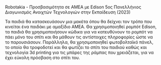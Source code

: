 Robotakia - Προσβασιμότητα σε ΑΜΕΑ με Edison
5ος Πανελλήνιος Διαγωνισμός Ανοιχτών Τεχνολογιών στην Εκπαίδευση (2023)

Τα παιδιά θα κατασκευάσουν μια μακέτα όπου θα δείχνει τον τρόπο που κινείται ένα παιδάκι με αμαξίδιο ΑΜΕΑ.
Θα χρησιμοποιηθεί ρομπότ Edison, τα παιδιά θα χρησιμοποιήσουν κώδικα για να κατευθύνουν το ρομπότ να πάει μόνο του σπίτι και θα μάθουν τις αντίστοιχες πληροφορίες ώστε να το παρουσιάσουν. Παράλληλα, θα χρησιμοποιηθεί φωτοβολταϊκό πάνελ, το οποίο θα τροφοδοτεί και θα φωτίζει το σπίτι του παιδιού καθώς και τεχνολογία 3d printing για τις μπάρες της ράμπας που χρειάζεται, για να έχει εύκολη πρόσβαση στο σπίτι του.
